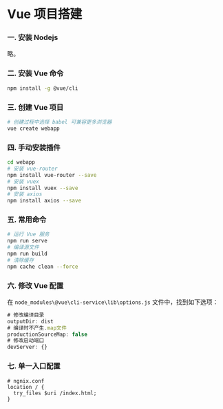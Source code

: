 # Vue 项目搭建

### 一. 安装 Nodejs

略。

### 二. 安装 Vue 命令

```bash
npm install -g @vue/cli
```

### 三. 创建 Vue 项目

```bash
# 创建过程中选择 babel 可兼容更多浏览器
vue create webapp
```

### 四. 手动安装插件

```bash
cd webapp
# 安装 vue-router
npm install vue-router --save
# 安装 vuex
npm install vuex --save
# 安装 axios
npm install axios --save
```

### 五. 常用命令

```bash
# 运行 Vue 服务
npm run serve
# 编译源文件
npm run build
# 清除缓存
npm cache clean --force
```

### 六. 修改 Vue 配置

在 `node_modules\@vue\cli-service\lib\options.js` 文件中，找到如下选项：

```javascript
# 修改编译目录
outputDir: dist
# 编译时不产生.map文件
productionSourceMap: false
# 修改启动端口
devServer: {}
```

### 七. 单一入口配置

```text
# ngnix.conf
location / {
  try_files $uri /index.html;
}
```


